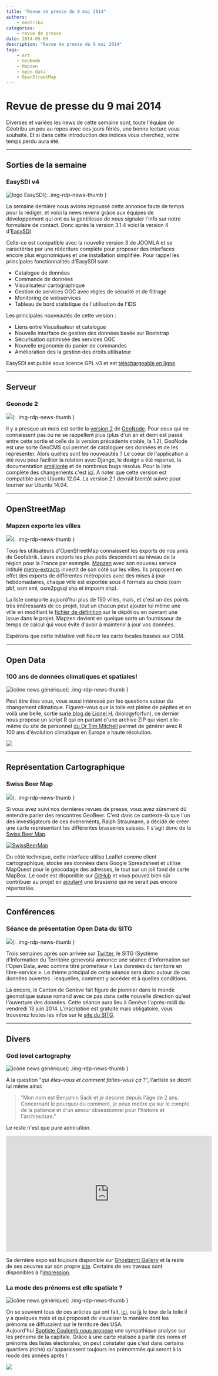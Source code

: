 ```yaml
---
title: "Revue de presse du 9 mai 2014"
authors:
    - Geotribu
categories:
    - revue de presse
date: 2014-05-09
description: "Revue de presse du 9 mai 2014"
tags:
    - art
    - GeoNode
    - Mapzen
    - open data
    - OpenStreetMap
---
```


# Revue de presse du 9 mai 2014

Diverses et variées les news de cette semaine sont, toute l'équipe de Géotribu un peu au repos avec ces jours fériés, une bonne lecture vous souhaite. Et si dans cette introduction des indices vous cherchez, votre temps perdu aura été.

----

## Sorties de la semaine

### EasySDI v4

![logo EasySDI](https://cdn.geotribu.fr/img/logos-icones/logiciels_librairies/easysdi.jfif "logo EasySDI"){: .img-rdp-news-thumb }

La semaine dernière nous avions repoussé cette annonce faute de temps pour la rédiger, et voici la news revenir grâce aux équipes de développement qui ont eu la gentillesse de nous signaler l'info sur notre formulaire de contact. Donc après la version 3.1.4 voici la version 4 d'[EasySDI](http://www.easysdi.org/fr/)

Celle-ce est compatible avec la nouvelle version 3 de JOOMLA et se caractérise par une réécriture complète pour proposer des interfaces encore plus ergonomiques et une installation simplifiée. Pour rappel les principales fonctionnalités d'EasySDI sont :

- Catalogue de données  
- Commande de données  
- Visualisateur cartographique  
- Gestion de services OGC avec règles de sécurité et de filtrage  
- Monitoring de webservices  
- Tableau de bord statistique de l'utilisation de l'IDS  

Les principales nouveautés de cette version :

- Liens entre Visualisateur et catalogue  
- Nouvelle interface de gestion des données basée sur Bootstrap  
- Sécurisation optimisée des services OGC  
- Nouvelle ergonomie du panier de commandes  
- Amélioration des la gestion des droits utilisateur

EasySDI est publié sous licence GPL v3 et est [téléchargeable en ligne](http://www.easysdi.org/fr/telechargement).

----

## Serveur

### Geonode 2

![](https://cdn.geotribu.fr/img/logos-icones/logiciels_librairies/geonode.png){: .img-rdp-news-thumb }

Il y a presque un mois est sortie la [version 2](http://geonode.org/2014/04/geonode-2-0/index.html "GeoNode 2") de [GeoNode](http://geonode.org/ "GeoNode"). Pour ceux qui ne connaissent pas ou ne se rappellent plus (plus d'un an et demi est passé entre cette sortie et celle de la version précédente stable, la 1.2), GeoNode est une sorte GeoCMS qui permet de cataloguer ses données et de les représenter. Alors quelles sont les nouveautés ? Le coeur de l'application a été revu pour faciliter la relation avec Django, le design a été repensé, la documentation [améliorée](http://docs.geonode.org/en/latest/ "doc Geonode") et de nombreux bugs résolus. Pour la liste complète des changements c'est [ici](https://docs.google.com/document/d/11no8Cy8-e3Y0T-6iiCq1SEBhehdJZao4ET6H0-ly8WI/edit "changements Geonode 2"). A noter que cette version est compatible avec Ubuntu 12.04. La version 2.1 devrait bientôt suivre pour tourner sur Ubuntu 14.04.

----

## OpenStreetMap

### Mapzen exporte les villes

![](https://cdn.geotribu.fr/img/logos-icones/entreprises_association/mapzen.webp){: .img-rdp-news-thumb }

Tous les utilisateurs d'OpenStreetMap connaissent les exports de nos amis de Geofabrik. Leurs exports les plus petis descendent au niveau de la région pour la France par exemple. [Mapzen](http://mapzen.com/) avec son nouveau service intitulé [metro-extracts](http://mapzen.com/metro-extracts/) investit de son côté sur les villes. Ils proposent en effet des exports de différentes métropoles avec des mises à jour hebdomadaires, chaque ville est exportée sous 4 formats au choix (osm pbf, osm xml, osm2pgsql shp et imposm shp).

La liste comporte aujourd'hui plus de 150 villes, mais, et c'est un des points très intéressants de ce projet, tout un chacun peut ajouter lui même une ville en modifiant le [fichier de définition](https://github.com/mapzen/chef-metroextractor/blob/master/files/default/cities.json) sur le dépôt ou en ouvrant une issue dans le projet. Mapzen devient en quelque sorte un fournisseur de temps de calcul qui vous évite d'avoir à maintenir à jour vos données.

Espérons que cette initiative voit fleurir les carto locales basées sur OSM.

----

## Open Data

### 100 ans de données climatiques et spatiales!

![icône news générique](https://cdn.geotribu.fr/img/internal/icons-rdp-news/news.png "News Geotribu"){: .img-rdp-news-thumb }

Peut être êtes vous, vous aussi intéressé par les questions autour du changement climatique. Figurez-vous que la toile est pleine de pépites et en voilà une belle, sortie sur[le blog de Lionel H.](http://biologyforfun.wordpress.com/2014/05/05/importing-100-years-of-climate-change-into-r/) (biologyforfun), ce dernier nous propose un script R qui en partant d'une archive ZIP qui vient elle-même du site de personnel [du Dr Tim Mitchell](http://www.cru.uea.ac.uk/cru/data/hrg/timm/grid/CRU_TS_1_2.html) permet de générer avec R 100 ans d'évolution climatique en Europe a haute résolution.

![](https://cdn.geotribu.fr/img/articles-blog-rdp/capture-ecran/raster1.png)

----

## Représentation Cartographique

### Swiss Beer Map

![](https://cdn.geotribu.fr/img/logos-icones/divers/geobeer.png){: .img-rdp-news-thumb }

Si vous avez suivi nos dernières revues de presse, vous avez sûrement dû entendre parler des rencontres GeoBeer. C'est dans ce contexte-là que l'un des investigateurs de ces événements, Ralph Straumann, a décidé de créer une carte représentant les différentes brasseries suisses. Il s'agit donc de la [Swiss Beer Map](http://www.ralphstraumann.ch/projects/swiss-beers/).

[![SwissBeerMap](https://cdn.geotribu.fr/img/articles-blog-rdp/divers/SwissBeerMap.png "SwissBeerMap")](http://www.ralphstraumann.ch/projects/swiss-beers/)

Du côté technique, cette interface utilise Leaflet comme client cartographique, stocke ses données dans Google Spreadsheet et utilise MapQuest pour le géocodage des adresses, le tout sur un joli fond de carte MapBox. Le code est disponible sur [GitHub](https://github.com/rastrau/SwissBeerMap) et vous pouvez bien sûr contribuer au projet en [ajoutant](https://docs.google.com/forms/d/1L3_8pJ3zrXg7faPyVTSzP_MhXPMgcYYiNF82852msV8/viewform) une brasserie qui ne serait pas encore répertoriée.

----

## Conférences

### Séance de présentation Open Data du SITG

![](https://cdn.geotribu.fr/img/logos-icones/entreprises_association/sitg.png){: .img-rdp-news-thumb }

Trois semaines après son arrivée sur [Twitter](https://twitter.com/SITGeneve/status/456448146629865472), le SITG (Système d’Information du Territoire genevois) annonce une séance d'information sur l'Open Data, avec comme titre prometteur « Les données du territoire en libre-service ». Le thème principal de cette séance sera donc autour de ces données ouvertes : lesquelles, comment y accéder et à quelles conditions.

Là encore, le Canton de Genève fait figure de pionnier dans le monde géomatique suisse romand avec ce pas dans cette nouvelle direction qu'est l'ouverture des données. Cette séance aura lieu à Genève l'après-midi du vendredi 13 juin 2014. L'inscription est gratuite mais obligatoire, vous trouverez toutes les infos sur le [site du SITG](http://ge.ch/sitg/calendrier/espace-public/seance-de-presentation-opendata-881).

----

## Divers

### God level cartography

![icône news générique](https://cdn.geotribu.fr/img/internal/icons-rdp-news/news.png "News Geotribu"){: .img-rdp-news-thumb }

À la question "*qui êtes-vous et comment faites-vous ça* ?", l'artiste se décrit lui même ainsi:

> "Mon nom est Benjamin Sack et je dessine depuis l'âge de 2 ans. Concernant le pourquoi du comment, je peux mettre ça sur le compte de la patience et d'un amour obsessionnel pour l'histoire et l'architecture."

Le reste n'est que pure admiration.

<iframe width="560" height="315" src="https://www.youtube-nocookie.com/embed/kvcnZFu35xU" frameborder="0" allow="accelerometer; autoplay; encrypted-media; gyroscope; picture-in-picture" allowfullscreen></iframe>

Sa dernière expo est toujours disponible sur [Ghostprint Gallery](http://ghostprintgallery.com/2013/01/30/benjamin-sack-eroica/) et la reste de ses oeuvres sur son propre [site](http://www.bensackart.com/). Certains de ses travaux sont disponibles à l'[impression](http://www.bensackart.com/prints.html).

### La mode des prénoms est elle spatiale ?

![icône news générique](https://cdn.geotribu.fr/img/internal/icons-rdp-news/news.png "News Geotribu"){: .img-rdp-news-thumb }

On se souvient tous de ces articles qui ont fait, [ici](http://flowingdata.com/2013/11/18/regional-names/), ou [là](http://zatonovo.com/dataviz/baby_names) le tour de la toile il y a quelques mois et qui proposait de visualiser la manière dont les prénoms se diffusaient sur le territoire des USA.  
Aujourd'hui [Baptiste Coulomb nous propose](https://coulmont.com/blog/2014/05/05/un-peu-en-avance/) une sympathique analyse sur les prénoms de la capitale. Grâce à une carte réalisée à partir des noms et prénoms des listes électorales, on peut constater que c'est dans certains quartiers (riche) qu'apparaissent toujours les prénommés qui seront à la mode des années après !

![](https://cdn.geotribu.fr/img/articles-blog-rdp/capture-ecran/avance.png)
